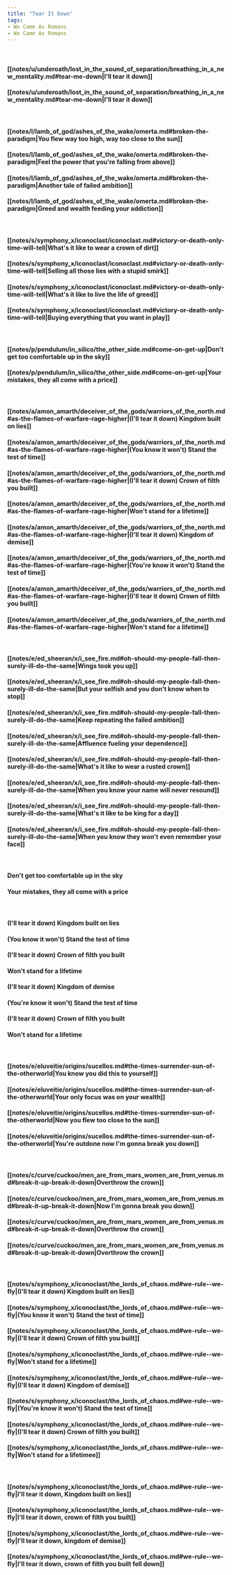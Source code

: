 ```yaml
---
title: "Tear It Down"
tags:
- We Came As Romans
- We Came As Romans
---
```

&nbsp;
#### [[notes/u/underoath/lost_in_the_sound_of_separation/breathing_in_a_new_mentality.md#tear-me-down|I'll tear it down]]
#### [[notes/u/underoath/lost_in_the_sound_of_separation/breathing_in_a_new_mentality.md#tear-me-down|I'll tear it down]]
&nbsp;
#### [[notes/l/lamb_of_god/ashes_of_the_wake/omerta.md#broken-the-paradigm|You flew way too high, way too close to the sun]]
#### [[notes/l/lamb_of_god/ashes_of_the_wake/omerta.md#broken-the-paradigm|Feel the power that you're falling from above]]
#### [[notes/l/lamb_of_god/ashes_of_the_wake/omerta.md#broken-the-paradigm|Another tale of failed ambition]]
#### [[notes/l/lamb_of_god/ashes_of_the_wake/omerta.md#broken-the-paradigm|Greed and wealth feeding your addiction]]
&nbsp;
#### [[notes/s/symphony_x/iconoclast/iconoclast.md#victory-or-death-only-time-will-tell|What's it like to wear a crown of dirt]]
#### [[notes/s/symphony_x/iconoclast/iconoclast.md#victory-or-death-only-time-will-tell|Selling all those lies with a stupid smirk]]
#### [[notes/s/symphony_x/iconoclast/iconoclast.md#victory-or-death-only-time-will-tell|What's it like to live the life of greed]]
#### [[notes/s/symphony_x/iconoclast/iconoclast.md#victory-or-death-only-time-will-tell|Buying everything that you want in play]]
&nbsp;
#### [[notes/p/pendulum/in_silico/the_other_side.md#come-on-get-up|Don't get too comfortable up in the sky]]
#### [[notes/p/pendulum/in_silico/the_other_side.md#come-on-get-up|Your mistakes, they all come with a price]]
&nbsp;
#### [[notes/a/amon_amarth/deceiver_of_the_gods/warriors_of_the_north.md#as-the-flames-of-warfare-rage-higher|(I'll tear it down) Kingdom built on lies]]
#### [[notes/a/amon_amarth/deceiver_of_the_gods/warriors_of_the_north.md#as-the-flames-of-warfare-rage-higher|(You know it won't) Stand the test of time]]
#### [[notes/a/amon_amarth/deceiver_of_the_gods/warriors_of_the_north.md#as-the-flames-of-warfare-rage-higher|(I'll tear it down) Crown of filth you built]]
#### [[notes/a/amon_amarth/deceiver_of_the_gods/warriors_of_the_north.md#as-the-flames-of-warfare-rage-higher|Won't stand for a lifetime]]
#### [[notes/a/amon_amarth/deceiver_of_the_gods/warriors_of_the_north.md#as-the-flames-of-warfare-rage-higher|(I'll tear it down) Kingdom of demise]]
#### [[notes/a/amon_amarth/deceiver_of_the_gods/warriors_of_the_north.md#as-the-flames-of-warfare-rage-higher|(You're know it won't) Stand the test of time]]
#### [[notes/a/amon_amarth/deceiver_of_the_gods/warriors_of_the_north.md#as-the-flames-of-warfare-rage-higher|(I'll tear it down) Crown of filth you built]]
#### [[notes/a/amon_amarth/deceiver_of_the_gods/warriors_of_the_north.md#as-the-flames-of-warfare-rage-higher|Won't stand for a lifetime]]
&nbsp;
#### [[notes/e/ed_sheeran/x/i_see_fire.md#oh-should-my-people-fall-then-surely-ill-do-the-same|Wings took you up]]
#### [[notes/e/ed_sheeran/x/i_see_fire.md#oh-should-my-people-fall-then-surely-ill-do-the-same|But your selfish and you don't know when to stop]]
#### [[notes/e/ed_sheeran/x/i_see_fire.md#oh-should-my-people-fall-then-surely-ill-do-the-same|Keep repeating the failed ambition]]
#### [[notes/e/ed_sheeran/x/i_see_fire.md#oh-should-my-people-fall-then-surely-ill-do-the-same|Affluence fueling your dependence]]
#### [[notes/e/ed_sheeran/x/i_see_fire.md#oh-should-my-people-fall-then-surely-ill-do-the-same|What's it like to wear a rusted crown]]
#### [[notes/e/ed_sheeran/x/i_see_fire.md#oh-should-my-people-fall-then-surely-ill-do-the-same|When you know your name will never resound]]
#### [[notes/e/ed_sheeran/x/i_see_fire.md#oh-should-my-people-fall-then-surely-ill-do-the-same|What's it like to be king for a day]]
#### [[notes/e/ed_sheeran/x/i_see_fire.md#oh-should-my-people-fall-then-surely-ill-do-the-same|When you know they won't even remember your face]]
&nbsp;
#### Don't get too comfortable up in the sky
#### Your mistakes, they all come with a price
&nbsp;
#### (I'll tear it down) Kingdom built on lies
#### (You know it won't) Stand the test of time
#### (I'll tear it down) Crown of filth you built
#### Won't stand for a lifetime
#### (I'll tear it down) Kingdom of demise
#### (You're know it won't) Stand the test of time
#### (I'll tear it down) Crown of filth you built
#### Won't stand for a lifetime
&nbsp;
#### [[notes/e/eluveitie/origins/sucellos.md#the-times-surrender-sun-of-the-otherworld|You know you did this to yourself]]
#### [[notes/e/eluveitie/origins/sucellos.md#the-times-surrender-sun-of-the-otherworld|Your only focus was on your wealth]]
#### [[notes/e/eluveitie/origins/sucellos.md#the-times-surrender-sun-of-the-otherworld|Now you flew too close to the sun]]
#### [[notes/e/eluveitie/origins/sucellos.md#the-times-surrender-sun-of-the-otherworld|You're outdone now I'm gonna break you down]]
&nbsp;
#### [[notes/c/curve/cuckoo/men_are_from_mars_women_are_from_venus.md#break-it-up-break-it-down|Overthrow the crown]]
#### [[notes/c/curve/cuckoo/men_are_from_mars_women_are_from_venus.md#break-it-up-break-it-down|Now I'm gonna break you down]]
#### [[notes/c/curve/cuckoo/men_are_from_mars_women_are_from_venus.md#break-it-up-break-it-down|Overthrow the crown]]
#### [[notes/c/curve/cuckoo/men_are_from_mars_women_are_from_venus.md#break-it-up-break-it-down|Overthrow the crown]]
&nbsp;
#### [[notes/s/symphony_x/iconoclast/the_lords_of_chaos.md#we-rule--we-fly|(I'll tear it down) Kingdom built on lies]]
#### [[notes/s/symphony_x/iconoclast/the_lords_of_chaos.md#we-rule--we-fly|(You know it won't) Stand the test of time]]
#### [[notes/s/symphony_x/iconoclast/the_lords_of_chaos.md#we-rule--we-fly|(I'll tear it down) Crown of filth you built]]
#### [[notes/s/symphony_x/iconoclast/the_lords_of_chaos.md#we-rule--we-fly|Won't stand for a lifetime]]
#### [[notes/s/symphony_x/iconoclast/the_lords_of_chaos.md#we-rule--we-fly|(I'll tear it down) Kingdom of demise]]
#### [[notes/s/symphony_x/iconoclast/the_lords_of_chaos.md#we-rule--we-fly|(You're know it won't) Stand the test of time]]
#### [[notes/s/symphony_x/iconoclast/the_lords_of_chaos.md#we-rule--we-fly|(I'll tear it down) Crown of filth you built]]
#### [[notes/s/symphony_x/iconoclast/the_lords_of_chaos.md#we-rule--we-fly|Won't stand for a lifetimee]]
&nbsp;
#### [[notes/s/symphony_x/iconoclast/the_lords_of_chaos.md#we-rule--we-fly|I'll tear it down, Kingdom built on lies]]
#### [[notes/s/symphony_x/iconoclast/the_lords_of_chaos.md#we-rule--we-fly|I'll tear it down, crown of filth you built]]
#### [[notes/s/symphony_x/iconoclast/the_lords_of_chaos.md#we-rule--we-fly|I'll tear it down, kingdom of demise]]
#### [[notes/s/symphony_x/iconoclast/the_lords_of_chaos.md#we-rule--we-fly|I'll tear it down, crown of filth you built fell down]]

